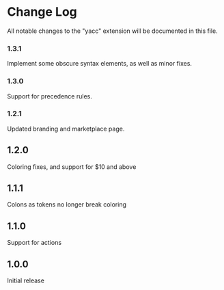 # Change Log
All notable changes to the "yacc" extension will be documented in this file.

### 1.3.1
Implement some obscure syntax elements, as well as minor fixes.

### 1.3.0
Support for precedence rules.

### 1.2.1
Updated branding and marketplace page.

## 1.2.0
Coloring fixes, and support for $10 and above

## 1.1.1
Colons as tokens no longer break coloring

## 1.1.0
Support for actions

## 1.0.0
Initial release
